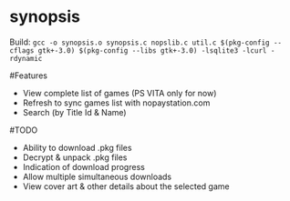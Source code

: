 # synopsis

Build:
`gcc -o synopsis.o synopsis.c nopslib.c util.c $(pkg-config --cflags gtk+-3.0) $(pkg-config --libs gtk+-3.0) -lsqlite3 -lcurl -rdynamic`


#Features
- View complete list of games (PS VITA only for now)
- Refresh to sync games list with nopaystation.com
- Search (by Title Id & Name)

#TODO
- Ability to download .pkg files
- Decrypt & unpack .pkg files
- Indication of download progress
- Allow multiple simultaneous downloads
- View cover art & other details about the selected game
